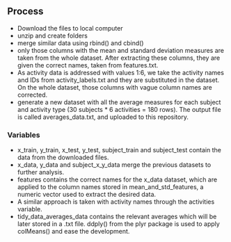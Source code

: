 ## Process
   * Download the files to local computer
   * unzip and create folders
   * merge similar data using rbind() and cbind()
   * only those columns with the mean and standard deviation measures are taken from the whole dataset. After extracting these columns, they are given the correct names, taken from features.txt.
   * As activity data is addressed with values 1:6, we take the activity names and IDs from activity_labels.txt and they are substituted in the dataset. 
    On the whole dataset, those columns with vague column names are corrected.
   * generate a new dataset with all the average measures for each subject and activity type (30 subjects * 6 activities = 180 rows). The output file is called averages_data.txt, and uploaded to this repository.
### Variables
   * x_train, y_train, x_test, y_test, subject_train and subject_test contain the data from the downloaded files.
   * x_data, y_data and subject_x_y_data merge the previous datasets to further analysis.
   * features contains the correct names for the x_data dataset, which are applied to the column names stored in mean_and_std_features, a numeric vector used to extract the desired data.
   * A similar approach is taken with activity names through the activities variable.
   * tidy_data_averages_data contains the relevant averages which will be later stored in a .txt file. ddply() from the plyr package is used to apply colMeans() and ease the development.
